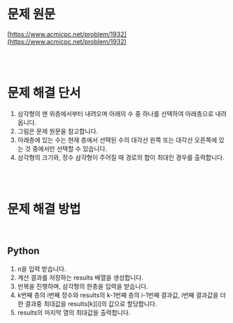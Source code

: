 # 문제 원문

[https://www.acmicpc.net/problem/1932](https://www.acmicpc.net/problem/1932)

<br><br>

# 문제 해결 단서

1. 삼각형의 맨 위층에서부터 내려오며 아래의 수 중 하나를 선택하여 아래층으로 내려옵니다.
2. 그림은 문제 원문을 참고합니다.
3. 아래층에 있는 수는 현재 층에서 선택된 수의 대각선 왼쪽 또는 대각선 오른쪽에 있는 것 중에서만 선택할 수 있습니다.
4. 삼각형의 크기와, 정수 삼각형이 주어질 때 경로의 합이 최대인 경우를 출력합니다.

<br><br>

# 문제 해결 방법

<br>

## Python

1. n을 입력 받습니다.
2. 계산 결과를 저장하는 results 배열을 생성합니다.
3. 반복을 진행하며, 삼각형의 한층을 입력을 받습니다.
4. k번째 층의 i번째 정수와 results의 k-1번째 층의 i-1번째 결과값, i번째 결과값을 더한 결과중 최대값을 results[k][i]의 값으로 할당합니다.
5. results의 마지막 열의 최대값을 출력합니다.
